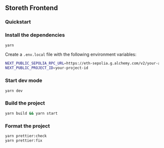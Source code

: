 ## Storeth Frontend

### Quickstart

### Install the dependencies

```bash
yarn
```

Create a `.env.local` file with the following environment variables:

```bash
NEXT_PUBLIC_SEPOLIA_RPC_URL=https://eth-sepolia.g.alchemy.com/v2/your-api-key
NEXT_PUBLIC_PROJECT_ID=your-project-id
```

### Start dev mode

```bash
yarn dev
```

### Build the project

```bash
yarn build && yarn start
```

### Format the project

```bash
yarn prettier:check
yarn prettier:fix
```
